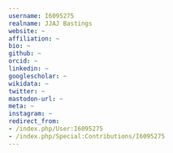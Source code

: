 ```yaml
---
username: I6095275
realname: JJAJ Bastings
website: ~
affiliation: ~
bio: ~
github: ~
orcid: ~
linkedin: ~
googlescholar: ~
wikidata: ~
twitter: ~
mastodon-url: ~
meta: ~
instagram: ~
redirect_from:
- /index.php/User:I6095275
- /index.php/Special:Contributions/I6095275
---
```

